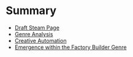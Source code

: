 # Summary

- [Draft Steam Page](./steam-page.md)
- [Genre Analysis](./genre-analysis.md)
- [Creative Automation](./creative-automation.md)
- [Emergence within the Factory Builder Genre](./game-thesis.md)
